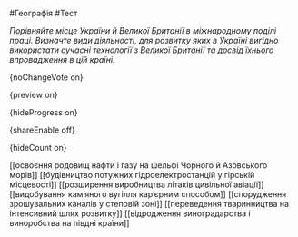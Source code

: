 #Географія #Тест

*Порівняйте місце України й Великої Британії в міжнародному поділі праці.  Визначте види діяльності, для розвитку яких в Україні вигідно  використати сучасні технології з Великої Британії та досвід їхнього  впровадження в цій країні.*

{noChangeVote on}

{preview on}

{hideProgress on}

{shareEnable off}

{hideCount on}

[[освоєння родовищ нафти і газу на шельфі Чорного й Азовського морів]]
[[будівництво потужних гідроелектростанцій у гірській місцевості]]
[[розширення виробництва літаків цивільної авіації]]
[[видобування кам’яного вугілля кар’єрним способом]]
[[спорудження зрошувальних каналів у степовій зоні]]
[[переведення тваринництва на інтенсивний шлях розвитку]]
[[відродження виноградарства і виноробства на півдні країни]]
